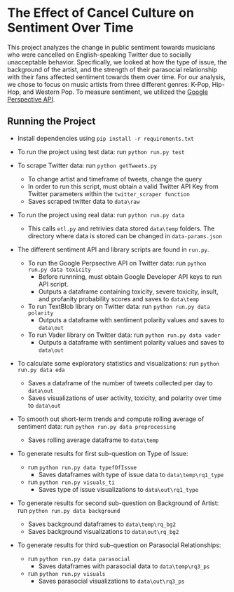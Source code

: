 # The Effect of Cancel Culture on Sentiment Over Time

This project analyzes the change in public sentiment towards musicians
who were cancelled on English-speaking Twitter due to socially unacceptable behavior.
Specifically, we looked at how the 
type of issue, the background of the artist, and the strength of their
parasocial relationship with their fans affected sentiment towards them over time. 
For our analysis, we chose to focus on music artists from three different genres: 
K-Pop, Hip-Hop, and Western Pop. 
To measure sentiment, we utilized the 
[Google Perspective API](https://www.perspectiveapi.com/). 

## Running the Project
- Install dependencies using `pip install -r requirements.txt`

- To run the project using test data: run `python run.py test`

- To scrape Twitter data: run `python getTweets.py`
    - To change artist and timeframe of tweets, change the query
    - In order to run this script, must obtain a valid Twitter API Key from Twitter
    parameters within the `twitter_scraper function`
    - Saves scraped twitter data to `data\raw`

- To run the project using real data: run `python run.py data`
    - This calls `etl.py` and retrivies data stored `data\temp` folders. The directory where data is stored can be changed in `data-params.json`

- The different sentiment API and library scripts are found in `run.py`.
    - To run the Google Perpsective API on Twitter data: run 
    `python run.py data toxicity`
        - Before runnning, must obtain Google Developer API keys to run API script.
        - Outputs a dataframe containing toxicity, severe toxicity, insult, 
        and profanity probability scores and saves to `data\temp`
    - To run TextBlob library on Twitter data: run 
    `python run.py data polarity`
        - Outputs a dataframe with sentiment polarity values and saves to `data\out`
    - To run Vader library on Twitter data: run 
    `python run.py data vader`
        - Outputs a dataframe with sentiment polarity values and saves to `data\out`

- To calculate some exploratory statistics and visualizations: run
    `python run.py data eda`
    - Saves a dataframe of the number of tweets collected per day 
    to `data\out`
    - Saves visualizations of user activity, toxicity, and polarity over time to `data\out`

- To smooth out short-term trends and compute rolling average of sentiment data:
    run `python run.py data preprocessing`
    - Saves rolling average dataframe to `data\temp`

- To generate results for first sub-question on Type of Issue: 
    - run `python run.py data typefOfIssue`
        - Saves dataframes with type of issue data to `data\temp\rq1_type`
    - run `python run.py visuals_ti`
        - Saves type of issue visualizations to `data\out\rq1_type`

- To generate results for second sub-question on Background of Artist: run `python run.py data background`
    - Saves background dataframes to `data\temp\rq_bg2`
    - Saves background visualizations to `data\out\rq_bg2`

- To generate results for third sub-question on Parasocial Relationships: 
    - run `python run.py data parasocial`
        - Saves dataframes with parasocial data to `data\temp\rq3_ps`
    - run `python run.py visuals`
        - Saves parasocial visualizations to `data\out\rq3_ps`